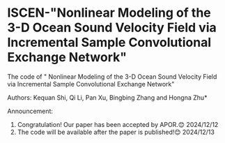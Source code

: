 # ISCEN-"Nonlinear Modeling of the 3-D Ocean Sound Velocity Field via Incremental Sample Convolutional Exchange Network"
The code of " Nonlinear Modeling of the 3-D Ocean Sound Velocity Field via Incremental Sample Convolutional Exchange Network"

Authors: Kequan Shi, Qi Li, Pan Xu, Bingbing Zhang and Hongna Zhu*

Announcement:
1. Congratulation! Our paper has been accepted by APOR.😊 2024/12/12
2. The code will be available after the paper is published!😊 2024/12/13
